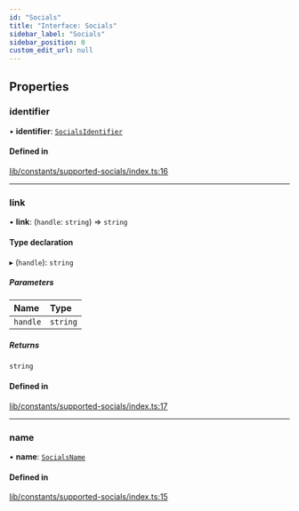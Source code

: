 ```yaml
---
id: "Socials"
title: "Interface: Socials"
sidebar_label: "Socials"
sidebar_position: 0
custom_edit_url: null
---
```


## Properties

### identifier

• **identifier**: [`SocialsIdentifier`](../modules.md#socialsidentifier)

#### Defined in

[lib/constants/supported-socials/index.ts:16](https://github.com/JustaName-id/JustaName-sdk/blob/0b5bd45/packages/@justaname.id/sdk/src/lib/constants/supported-socials/index.ts#L16)

___

### link

• **link**: (`handle`: `string`) => `string`

#### Type declaration

▸ (`handle`): `string`

##### Parameters

| Name | Type |
| :------ | :------ |
| `handle` | `string` |

##### Returns

`string`

#### Defined in

[lib/constants/supported-socials/index.ts:17](https://github.com/JustaName-id/JustaName-sdk/blob/0b5bd45/packages/@justaname.id/sdk/src/lib/constants/supported-socials/index.ts#L17)

___

### name

• **name**: [`SocialsName`](../modules.md#socialsname)

#### Defined in

[lib/constants/supported-socials/index.ts:15](https://github.com/JustaName-id/JustaName-sdk/blob/0b5bd45/packages/@justaname.id/sdk/src/lib/constants/supported-socials/index.ts#L15)
